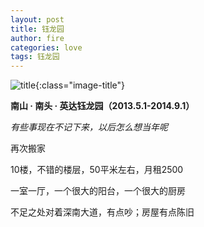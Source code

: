 ```yaml
---
layout: post
title: 钰龙园
author: fire
categories: love 
tags: 钰龙园
---
```


![title](https://image.sideproject.cn/titlex/titlex_108.jpg){:class="image-title"}

**南山 · 南头 · 英达钰龙园（2013.5.1-2014.9.1）**

*有些事现在不记下来，以后怎么想当年呢*

再次搬家

10楼，不错的楼层，50平米左右，月租2500

一室一厅，一个很大的阳台，一个很大的厨房

不足之处对着深南大道，有点吵；房屋有点陈旧
